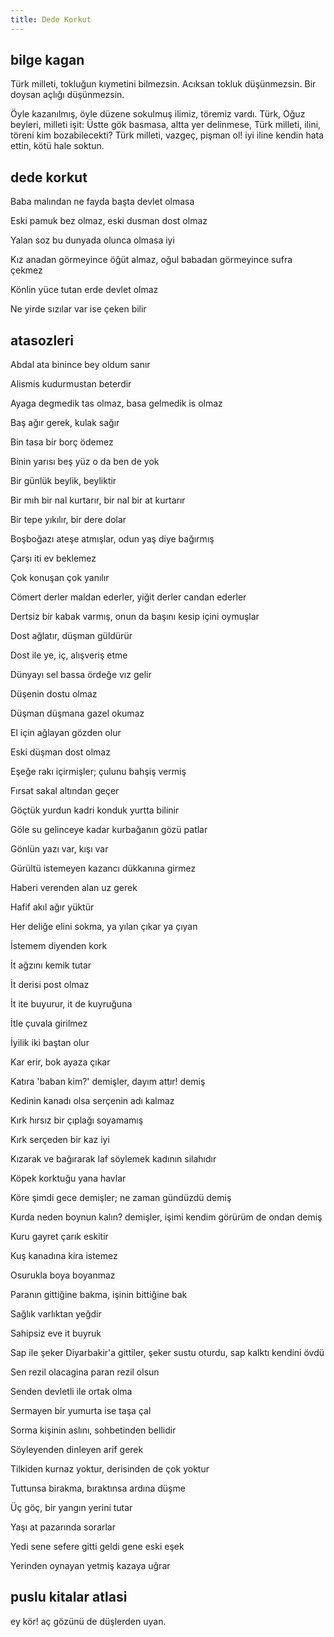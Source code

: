 ```yaml
---
title: Dede Korkut
---
```


## bilge kagan 

Türk milleti, tokluğun kıymetini bilmezsin. Acıksan tokluk düşünmezsin. Bir doysan açlığı düşünmezsin.

Öyle kazanılmış, öyle düzene sokulmuş ilimiz, töremiz vardı. Türk, Oğuz beyleri, milleti işit: Üstte gök basmasa, altta yer delinmese, Türk milleti, ilini, töreni kim bozabilecekti? Türk milleti, vazgeç, pişman ol! iyi iline kendin hata ettin, kötü hale soktun.

## dede korkut 
Baba malından ne fayda başta devlet olmasa

Eski pamuk bez olmaz, eski dusman dost olmaz

Yalan soz bu dunyada olunca olmasa iyi 

Kız anadan görmeyince öğüt almaz, oğul babadan görmeyince sufra çekmez

Könlin yüce tutan erde devlet olmaz

Ne yirde sızılar var ise çeken bilir


## atasozleri 

Abdal ata binince bey oldum sanır

Alismis kudurmustan beterdir

Ayaga degmedik tas olmaz, basa gelmedik is olmaz

Baş ağır gerek, kulak sağır

Bin tasa bir borç ödemez

Binin yarısı beş yüz o da ben de yok

Bir günlük beylik, beyliktir

Bir mıh bir nal kurtarır, bir nal bir at kurtarır

Bir tepe yıkılır, bir dere dolar

Boşboğazı ateşe atmışlar, odun yaş diye bağırmış

Çarşı iti ev beklemez

Çok konuşan çok yanılır

Cömert derler maldan ederler, yiğit derler candan ederler

Dertsiz bir kabak varmış, onun da başını kesip içini oymuşlar

Dost ağlatır, düşman güldürür

Dost ile ye, iç, alışveriş etme

Dünyayı sel bassa ördeğe vız gelir

Düşenin dostu olmaz

Düşman düşmana gazel okumaz

El için ağlayan gözden olur

Eski düşman dost olmaz

Eşeğe rakı içirmişler; çulunu bahşiş vermiş

Fırsat sakal altından geçer

Göçtük yurdun kadri konduk yurtta bilinir

Göle su gelinceye kadar kurbağanın gözü patlar

Gönlün yazı var, kışı var

Gürültü istemeyen kazancı dükkanına girmez

Haberi verenden alan uz gerek

Hafif akıl ağır yüktür

Her deliğe elini sokma, ya yılan çıkar ya çıyan

İstemem diyenden kork

İt ağzını kemik tutar

İt derisi post olmaz

İt ite buyurur, it de kuyruğuna

İtle çuvala girilmez

İyilik iki baştan olur

Kar erir, bok ayaza çıkar

Katıra 'baban kim?' demişler, dayım attır! demiş

Kedinin kanadı olsa serçenin adı kalmaz

Kırk hırsız bir çıplağı soyamamış

Kırk serçeden bir kaz iyi

Kızarak ve bağırarak laf söylemek kadının silahıdır

Köpek korktuğu yana havlar

Köre şimdi gece demişler; ne zaman gündüzdü demiş

Kurda neden boynun kalın? demişler, işimi kendim görürüm de ondan demiş

Kuru gayret çarık eskitir

Kuş kanadına kira istemez

Osurukla boya boyanmaz

Paranın gittiğine bakma, işinin bittiğine bak

Sağlık varlıktan yeğdir

Sahipsiz eve it buyruk

Sap ile şeker Diyarbakir'a gittiler, şeker sustu oturdu, sap kalktı kendini 
övdü

Sen rezil olacagina paran rezil olsun

Senden devletli ile ortak olma

Sermayen bir yumurta ise taşa çal

Sorma kişinin aslını, sohbetinden bellidir

Söyleyenden dinleyen arif gerek

Tilkiden kurnaz yoktur, derisinden de çok yoktur

Tuttunsa birakma, bıraktınsa ardına düşme

Üç göç, bir yangın yerini tutar

Yaşı at pazarında sorarlar

Yedi sene sefere gitti geldi gene eski eşek

Yerinden oynayan yetmiş kazaya uğrar


## puslu kitalar atlasi 

ey kör! aç gözünü de düşlerden uyan.